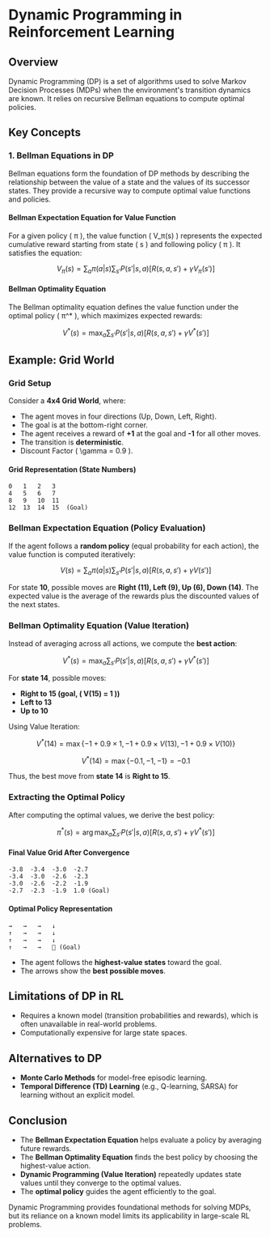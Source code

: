 # Dynamic Programming in Reinforcement Learning

## Overview
Dynamic Programming (DP) is a set of algorithms used to solve Markov Decision Processes (MDPs) when the environment's transition dynamics are known. It relies on recursive Bellman equations to compute optimal policies.

## Key Concepts

### 1. Bellman Equations in DP
Bellman equations form the foundation of DP methods by describing the relationship between the value of a state and the values of its successor states. They provide a recursive way to compute optimal value functions and policies.

#### Bellman Expectation Equation for Value Function
For a given policy ( π ), the value function ( V_π(s) ) represents the expected cumulative reward starting from state ( s ) and following policy ( π ). It satisfies the equation:

```math
V_π(s) = \sum_{a} π(a | s) \sum_{s'} P(s' | s, a) [R(s, a, s') + \gamma V_π(s')]
```

#### Bellman Optimality Equation
The Bellman optimality equation defines the value function under the optimal policy ( π^* ), which maximizes expected rewards:

```math
V^*(s) = \max_{a} \sum_{s'} P(s' | s, a) [R(s, a, s') + \gamma V^*(s')]
```

## Example: Grid World
### Grid Setup
Consider a **4x4 Grid World**, where:
- The agent moves in four directions (Up, Down, Left, Right).
- The goal is at the bottom-right corner.
- The agent receives a reward of **+1** at the goal and **-1** for all other moves.
- The transition is **deterministic**.
- Discount Factor ( \gamma = 0.9 ).

#### **Grid Representation (State Numbers)**
```
0   1   2   3  
4   5   6   7  
8   9   10  11  
12  13  14  15  (Goal)
```

### Bellman Expectation Equation (Policy Evaluation)
If the agent follows a **random policy** (equal probability for each action), the value function is computed iteratively:

```math
V(s) = \sum_{a} π(a | s) \sum_{s'} P(s' | s, a) [R(s, a, s') + \gamma V(s')]
```

For state **10**, possible moves are **Right (11), Left (9), Up (6), Down (14)**. The expected value is the average of the rewards plus the discounted values of the next states.

### Bellman Optimality Equation (Value Iteration)
Instead of averaging across all actions, we compute the **best action**:

```math
V^*(s) = \max_a \sum_{s'} P(s' | s, a) [R(s, a, s') + \gamma V^*(s')]
```

For **state 14**, possible moves:
- **Right to 15 (goal, ( V(15) = 1 ))**
- **Left to 13**
- **Up to 10**

Using Value Iteration:

```math
V^*(14) = \max \{ -1 + 0.9 \times 1, -1 + 0.9 \times V(13), -1 + 0.9 \times V(10) \}
```

```math
V^*(14) = \max \{ -0.1, -1, -1 \} = -0.1
```

Thus, the best move from **state 14** is **Right to 15**.

### Extracting the Optimal Policy
After computing the optimal values, we derive the best policy:

```math
π^*(s) = \arg\max_a \sum_{s'} P(s' | s, a) [R(s, a, s') + \gamma V^*(s')]
```

#### **Final Value Grid After Convergence**
```
-3.8  -3.4  -3.0  -2.7  
-3.4  -3.0  -2.6  -2.3  
-3.0  -2.6  -2.2  -1.9  
-2.7  -2.3  -1.9  1.0 (Goal)
```

#### **Optimal Policy Representation**
```
→   →   →   ↓  
↑   →   →   ↓  
↑   →   →   ↓  
↑   →   →   ⃝ (Goal)
```
- The agent follows the **highest-value states** toward the goal.
- The arrows show the **best possible moves**.

## Limitations of DP in RL
- Requires a known model (transition probabilities and rewards), which is often unavailable in real-world problems.
- Computationally expensive for large state spaces.

## Alternatives to DP
- **Monte Carlo Methods** for model-free episodic learning.
- **Temporal Difference (TD) Learning** (e.g., Q-learning, SARSA) for learning without an explicit model.

## Conclusion
- The **Bellman Expectation Equation** helps evaluate a policy by averaging future rewards.
- The **Bellman Optimality Equation** finds the best policy by choosing the highest-value action.
- **Dynamic Programming (Value Iteration)** repeatedly updates state values until they converge to the optimal values.
- The **optimal policy** guides the agent efficiently to the goal.

Dynamic Programming provides foundational methods for solving MDPs, but its reliance on a known model limits its applicability in large-scale RL problems.
